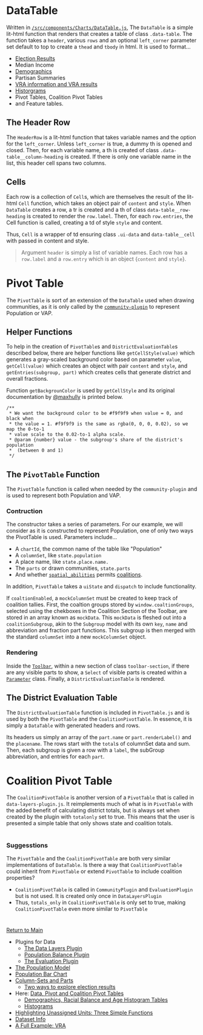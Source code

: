 # DataTable

Written in [`/src/components/Charts/DataTable.js`], The `DataTable` is a
simple lit-html function that renders that creates a  table of class
`.data-table`. The function takes a `header`, various `rows` and an
optional `left_corner` parameter set default to top to create a `thead`
and `tbody` in html. It is used to format...
- [Election Results]
- Median Income
- [Demographics] 
- Partisan Summaries
- [VRA information and VRA results]
- [Historgrams]
- Pivot Tables, Coalition Pivot Tables
- and Feature tables.

## The Header Row

The `HeaderRow` is a lit-html function that takes variable names
and the option for the `left_corner`. Unless `left_corner` is true,
a dummy th is opened and closed. Then, for each variable name, 
a th is created of class `.data-table__column-heading` is created.
If there is only one variable name in the list, this header cell spans
two columns. 

## Cells

Each row is a collection of `Cell`s, which are themselves the result of
the lit-html `Cell` function, which takes an object pair of `content`
and `style`. When `DataTable` creates a row, a tr is created and a th of
class `data-table__row-heading` is created to render the `row.label`.
Then, for each `row.entries`, the Cell function is called, creating a td
of style `style` and content. 

Thus, `Cell` is a wrapper of td ensuring class `.ui-data` and
`data-table__cell` with passed in content and style.

> Argument `header` is simply a list of variable names. Each row has a
`row.label` and a `row.entry` which is an object
{`content` and `style`}.

# Pivot Table

The `PivotTable` is sort of an extension of the `DataTable` used when
drawing communities, as it is only called by the [`community-plugin`] to
represent Population or VAP. 

## Helper Functions

To help in the creation of `PivotTable`s and `DistrictEvaluationTable`s
described below, there are helper functions like `getCellStyle(value)`
which generates a gray-scaled background color based on parameter
`value`, `getCell(value)` which creates an object with pair `content`
and `style`, and `getEntries(subgroup, part)` which creates cells that
generate district and overall fractions.

Function `getBackgrounColor` is used by `getCellStyle` and its original 
documentation by [@maxhully] is printed below. 

```
/**
 * We want the background color to be #f9f9f9 when value = 0, and black when
 * the value = 1. #f9f9f9 is the same as rgba(0, 0, 0, 0.02), so we map the 0-to-1
 * value scale to the 0.02-to-1 alpha scale.
 * @param {number} value - the subgroup's share of the district's population
 *  (between 0 and 1)
 */
```

## The `PivotTable` Function
The `PivotTable` function is called when needed by the
`community-plugin` and  is used to represent both Population and VAP. 

### Contruction
 
The constructor takes a series of parameters. For our example, we will
consider as it is constructed to represent Population, one of only two
ways the PivotTable is used. Parameters include...
 - A `chartId`, the common name of the table like "Population"
 - A `columnSet`, like `state.population` 
 - A place name, like `state.place.name.`
 - The `parts` or drawn communities, `state.parts` 
 - And whether [`spatial_abilities`] permits [coalitions]. 

In addition, `PivotTable` takes a `uiState` and `dispatch` to include
functionality.

If `coaltionEnabled`, a `mockColumnSet` must be created to keep track of
coalition tallies. First, the coaltion groups stored by
`window.coaltionGroups`, selected using the chekboxes in the Coalition
Section of the Toolbar, are stored in an array known as `mockData`. This
`mockData` is fleshed out into a `coalitionSubgroup`, akin to the
`Subgroup` model with its own `key`, `name` and abbreviation and
fraction part functions. This subgroup is then merged with the standard
`columnSet` into a new `mockColumnSet` object.

### Rendering

Inside the [`Toolbar`], within a new section of class `toolbar-section`,
if there are any visible parts to show, a `Select` of visible parts is
created within a [`Parameter`] class. Finally, a
`DistrictEvaluationTable` is rendered. 

## The District Evaluation Table

The `DistrictEvaluationTable` function is included in `PivotTable.js`
and is used by both the `PivotTable` and the `CoalitionPivotTable`. In
essence, it is simply a `DataTable` with generated headers and rows. 

Its headers us simply an array of the `part.name` or
`part.renderLabel()` and the `placename`. The rows start with the
`total`s of columnSet data and sum. Then, each subgroup is given a row
with a `label`, the subGroup abbreviation, and entries for each `part`. 

# Coalition Pivot Table

The `CoalitionPivotTable` is another version of a `PivotTable` that is
called in `data-layers-plugin.js`. It reimplements much of what is in
`PivotTable` with the added benefit of calculating district totals, but
is always set when created by the plugin with `totalonly` set to true.
This means that the user is presented a simple table that only shows
state and coalition totals. 

# #

### Suggesstions

The `PivotTable` and the `CoalitionPivotTable` are both very similar
implementations of `DataTable`. Is there a way that
`CoalitionPivotTable` could inherit from `PivotTable` or extend
`PivotTable` to include coalition properties?

- `CoalitionPivotTable` is called in `CommunityPlugin` and
`EvaluationPlugin` but is not used. It is created only once in
`DataLayersPlugin`
- Thus, `totals_only` in `CoalitionPivotTable` is only set to true, 
making `CoalitionPivotTable` even more similar to `PivotTable`

# #

[Return to Main](../README.md)
- Plugins for Data
  - [The Data Layers Plugin](../06charts/datalayersplugin.md)
  - [Population Balance Plugin](../06charts/popbalanceplugin.md)
  - [The Evaluation Plugin](../06charts/evaluationplugin.md)
- [The Population Model](../06charts/population.md)
- [Population Bar Chart](../06charts/populationbarchart.md)
- [Column-Sets and Parts](./06charts/columnsetsparts.md)
  - [Two ways to explore election results](../06charts/electionresults.md)
- Here: [Data, Pivot and Coalition Pivot Tables](../06charts/datatable.md)
  - [Demographics, Racial Balance and Age Histogram Tables](../06charts/demographicstable.md)
  - [Histograms](../06charts/histogram.md)
- [Highlighting Unassigned Units: Three Simple Functions](../06charts/higlightunassigned.md)
- [Dataset Info](../06charts/datasetinfo.md)
- [A Full Example: VRA](../06charts/vra.md)

[@maxhully]: http://github.com/maxhully

[`/src/components/Charts/DataTable.js`]: ../../src/components/Charts/DataTable.js

[`Toolbar`]: ../03toolsplugins/toolbar.md
[`Parameter`]: ../03toolsplugins/uicomponents.md

[`community-plugin`]: ../05landmarks/communityplugin.md

[coalitions]: ../06charts/datalayersplugin.md
[Election Results]: ../06charts/electionresults.md
[Demographics]: ../06charts/demographicstable.md
[Historgrams]: ../06charts/histogram.md
[VRA information and VRA results]: ../06charts/vra.md

[`spatial_abilities`]: ../10spatialabilities/spatialabilities.md


